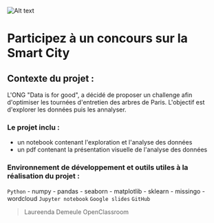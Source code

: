 ![Alt text](https://user.oc-static.com/upload/2023/03/30/16801901343159_Screenshot%202023-03-30%20at%2017.27.33.png)

# Participez à un concours sur la Smart City

## Contexte du projet : 
L'ONG "Data is for good", a décidé de proposer un challenge afin d'optimiser les tournées d'entretien des arbres de Paris. L'objectif est d'explorer les données puis les annalyser. 

### Le projet inclu :

- un notebook contenant l'exploration et l'analyse des données
- un pdf contenant la présentation visuelle de l'analyse des données 

### Environnement de développement et outils utiles à la réalisation du projet :
`Python`
    - numpy
    - pandas
    - seaborn
    - matplotlib 
    - sklearn
    - missingo
    - wordcloud
`Jupyter notebook` 
`Google slides` 
`GitHub` 

> Laureenda Demeule
> OpenClassroom
